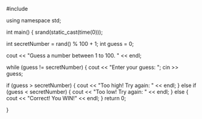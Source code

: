 #include <iostream>

using namespace std;

int main()
{
srand(static_cast<unsigned int>(time(0)));

int secretNumber = rand() % 100 + 1;
int guess = 0;

cout << "Guess a number between 1 to 100. " << endl;

while (guess != secretNumber)
{
cout << "Enter your guess: ";
cin >> guess;

if (guess > secretNumber)
{
cout << "Too high! Try again: " << endl;
}
else if (guess < secretNumber)
{
cout << "Too low! Try again: " << endl;
}
else
{
cout << "Correct! You WIN!" << endl;
}
return 0;

}

